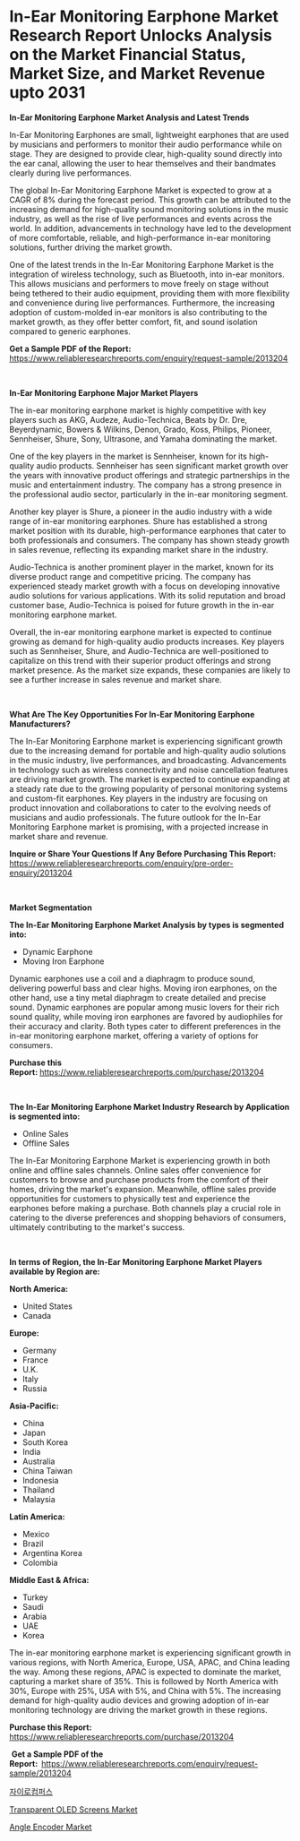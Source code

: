 <p><h1>In-Ear Monitoring Earphone Market Research Report Unlocks Analysis on the Market Financial Status, Market Size, and Market Revenue upto 2031</h1></p><p><strong>In-Ear Monitoring Earphone Market Analysis and Latest Trends</strong></p>
<p><p>In-Ear Monitoring Earphones are small, lightweight earphones that are used by musicians and performers to monitor their audio performance while on stage. They are designed to provide clear, high-quality sound directly into the ear canal, allowing the user to hear themselves and their bandmates clearly during live performances.</p><p>The global In-Ear Monitoring Earphone Market is expected to grow at a CAGR of 8% during the forecast period. This growth can be attributed to the increasing demand for high-quality sound monitoring solutions in the music industry, as well as the rise of live performances and events across the world. In addition, advancements in technology have led to the development of more comfortable, reliable, and high-performance in-ear monitoring solutions, further driving the market growth.</p><p>One of the latest trends in the In-Ear Monitoring Earphone Market is the integration of wireless technology, such as Bluetooth, into in-ear monitors. This allows musicians and performers to move freely on stage without being tethered to their audio equipment, providing them with more flexibility and convenience during live performances. Furthermore, the increasing adoption of custom-molded in-ear monitors is also contributing to the market growth, as they offer better comfort, fit, and sound isolation compared to generic earphones.</p></p>
<p><strong>Get a Sample PDF of the Report:&nbsp;</strong> <a href="https://www.reliableresearchreports.com/enquiry/request-sample/2013204">https://www.reliableresearchreports.com/enquiry/request-sample/2013204</a></p>
<p>&nbsp;</p>
<p><strong>In-Ear Monitoring Earphone Major Market Players</strong></p>
<p><p>The in-ear monitoring earphone market is highly competitive with key players such as AKG, Audeze, Audio-Technica, Beats by Dr. Dre, Beyerdynamic, Bowers & Wilkins, Denon, Grado, Koss, Philips, Pioneer, Sennheiser, Shure, Sony, Ultrasone, and Yamaha dominating the market.</p><p>One of the key players in the market is Sennheiser, known for its high-quality audio products. Sennheiser has seen significant market growth over the years with innovative product offerings and strategic partnerships in the music and entertainment industry. The company has a strong presence in the professional audio sector, particularly in the in-ear monitoring segment.</p><p>Another key player is Shure, a pioneer in the audio industry with a wide range of in-ear monitoring earphones. Shure has established a strong market position with its durable, high-performance earphones that cater to both professionals and consumers. The company has shown steady growth in sales revenue, reflecting its expanding market share in the industry.</p><p>Audio-Technica is another prominent player in the market, known for its diverse product range and competitive pricing. The company has experienced steady market growth with a focus on developing innovative audio solutions for various applications. With its solid reputation and broad customer base, Audio-Technica is poised for future growth in the in-ear monitoring earphone market.</p><p>Overall, the in-ear monitoring earphone market is expected to continue growing as demand for high-quality audio products increases. Key players such as Sennheiser, Shure, and Audio-Technica are well-positioned to capitalize on this trend with their superior product offerings and strong market presence. As the market size expands, these companies are likely to see a further increase in sales revenue and market share.</p></p>
<p>&nbsp;</p>
<p><strong>What Are The Key Opportunities For In-Ear Monitoring Earphone Manufacturers?</strong></p>
<p><p>The In-Ear Monitoring Earphone market is experiencing significant growth due to the increasing demand for portable and high-quality audio solutions in the music industry, live performances, and broadcasting. Advancements in technology such as wireless connectivity and noise cancellation features are driving market growth. The market is expected to continue expanding at a steady rate due to the growing popularity of personal monitoring systems and custom-fit earphones. Key players in the industry are focusing on product innovation and collaborations to cater to the evolving needs of musicians and audio professionals. The future outlook for the In-Ear Monitoring Earphone market is promising, with a projected increase in market share and revenue.</p></p>
<p><strong>Inquire or Share Your Questions If Any Before Purchasing This Report:</strong> <a href="https://www.reliableresearchreports.com/enquiry/pre-order-enquiry/2013204">https://www.reliableresearchreports.com/enquiry/pre-order-enquiry/2013204</a></p>
<p>&nbsp;</p>
<p><strong>Market Segmentation</strong></p>
<p><strong>The In-Ear Monitoring Earphone Market Analysis by types is segmented into:</strong></p>
<p><ul><li>Dynamic Earphone</li><li>Moving Iron Earphone</li></ul></p>
<p><p>Dynamic earphones use a coil and a diaphragm to produce sound, delivering powerful bass and clear highs. Moving iron earphones, on the other hand, use a tiny metal diaphragm to create detailed and precise sound. Dynamic earphones are popular among music lovers for their rich sound quality, while moving iron earphones are favored by audiophiles for their accuracy and clarity. Both types cater to different preferences in the in-ear monitoring earphone market, offering a variety of options for consumers.</p></p>
<p><strong>Purchase this Report:&nbsp;</strong><a href="https://www.reliableresearchreports.com/purchase/2013204">https://www.reliableresearchreports.com/purchase/2013204</a></p>
<p>&nbsp;</p>
<p><strong>The In-Ear Monitoring Earphone Market Industry Research by Application is segmented into:</strong></p>
<p><ul><li>Online Sales</li><li>Offline Sales</li></ul></p>
<p><p>The In-Ear Monitoring Earphone Market is experiencing growth in both online and offline sales channels. Online sales offer convenience for customers to browse and purchase products from the comfort of their homes, driving the market's expansion. Meanwhile, offline sales provide opportunities for customers to physically test and experience the earphones before making a purchase. Both channels play a crucial role in catering to the diverse preferences and shopping behaviors of consumers, ultimately contributing to the market's success.</p></p>
<p>&nbsp;</p>
<p><strong>In terms of Region, the In-Ear Monitoring Earphone Market Players available by Region are:</strong></p>
<p>
    <p> <strong> North America: </strong>
        <ul>
            <li>United States</li>
            <li>Canada</li>
        </ul>
        </p> 
    <p> <strong> Europe: </strong>
        <ul>
            <li>Germany</li>
            <li>France</li>
            <li>U.K.</li>
            <li>Italy</li>
            <li>Russia</li>
        </ul>
        </p> 
    <p> <strong> Asia-Pacific: </strong>
        <ul>
            <li>China</li>
            <li>Japan</li>
            <li>South Korea</li>
            <li>India</li>
            <li>Australia</li>
            <li>China Taiwan</li>
            <li>Indonesia</li>
            <li>Thailand</li>
            <li>Malaysia</li>
        </ul>
        </p> 
    <p> <strong> Latin America: </strong>
        <ul>
            <li>Mexico</li>
            <li>Brazil</li>
            <li>Argentina Korea</li>
            <li>Colombia</li>
        </ul>
        </p> 
    <p> <strong> Middle East & Africa: </strong>
        <ul>
            <li>Turkey</li>
            <li>Saudi</li>
            <li>Arabia</li>
            <li>UAE</li>
            <li>Korea</li>
        </ul>
    </p>
    </p>
<p><p>The in-ear monitoring earphone market is experiencing significant growth in various regions, with North America, Europe, USA, APAC, and China leading the way. Among these regions, APAC is expected to dominate the market, capturing a market share of 35%. This is followed by North America with 30%, Europe with 25%, USA with 5%, and China with 5%. The increasing demand for high-quality audio devices and growing adoption of in-ear monitoring technology are driving the market growth in these regions.</p></p>
<p><strong>Purchase this Report: </strong><a href="https://www.reliableresearchreports.com/purchase/2013204">https://www.reliableresearchreports.com/purchase/2013204</a></p>
<p>&nbsp;<strong>Get a Sample PDF of the Report:&nbsp;&nbsp;</strong><a href="https://www.reliableresearchreports.com/enquiry/request-sample/2013204">https://www.reliableresearchreports.com/enquiry/request-sample/2013204</a></p>
<p><strong></strong></p>
<p><p><a href="https://medium.com/@anvil67678789/%EC%9E%90%EC%9D%B4%EB%A1%9C-%EB%82%98%EC%B9%A8%EB%B0%98-%EC%8B%9C%EC%9E%A5-%EB%B6%84%EC%84%9D-cagr-%EC%8B%9C%EC%9E%A5-%EC%84%B8%EB%B6%84%ED%99%94-%EB%B0%8F-%EA%B8%80%EB%A1%9C%EB%B2%8C-%EC%82%B0%EC%97%85-%EA%B0%9C%EC%9A%94-b20e762cca1c">자이로컴퍼스</a></p><p><a href="https://medium.com/@henrysullivan626/transparent-oled-screens-market-analysis-and-sze-forecasted-for-period-from-2024-to-2031-2aa1f0ed2c77">Transparent OLED Screens Market</a></p><p><a href="https://medium.com/@sandrajordanr5/angle-encoder-market-size-cagr-trends-2024-2030-d464fea2f119">Angle Encoder Market</a></p></p>
